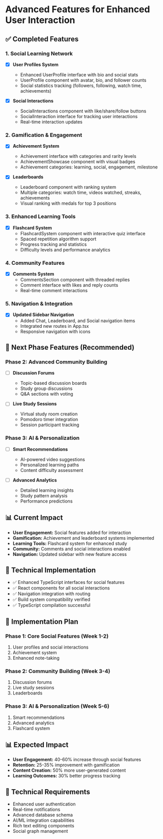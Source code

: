 # Advanced Features for Enhanced User Interaction

## ✅ **Completed Features**

### 1. **Social Learning Network**
- [x] **User Profiles System**
  - Enhanced UserProfile interface with bio and social stats
  - UserProfile component with avatar, bio, and follower counts
  - Social statistics tracking (followers, following, watch time, achievements)

- [x] **Social Interactions**
  - SocialInteractions component with like/share/follow buttons
  - SocialInteraction interface for tracking user interactions
  - Real-time interaction updates

### 2. **Gamification & Engagement**
- [x] **Achievement System**
  - Achievement interface with categories and rarity levels
  - AchievementShowcase component with visual badges
  - Achievement categories: learning, social, engagement, milestone

- [x] **Leaderboards**
  - Leaderboard component with ranking system
  - Multiple categories: watch time, videos watched, streaks, achievements
  - Visual ranking with medals for top 3 positions

### 3. **Enhanced Learning Tools**
- [x] **Flashcard System**
  - FlashcardSystem component with interactive quiz interface
  - Spaced repetition algorithm support
  - Progress tracking and statistics
  - Difficulty levels and performance analytics

### 4. **Community Features**
- [x] **Comments System**
  - CommentsSection component with threaded replies
  - Comment interface with likes and reply counts
  - Real-time comment interactions

### 5. **Navigation & Integration**
- [x] **Updated Sidebar Navigation**
  - Added Chat, Leaderboard, and Social navigation items
  - Integrated new routes in App.tsx
  - Responsive navigation with icons

## 🚀 **Next Phase Features (Recommended)**

### Phase 2: Advanced Community Building
- [ ] **Discussion Forums**
  - Topic-based discussion boards
  - Study group discussions
  - Q&A sections with voting

- [ ] **Live Study Sessions**
  - Virtual study room creation
  - Pomodoro timer integration
  - Session participant tracking

### Phase 3: AI & Personalization
- [ ] **Smart Recommendations**
  - AI-powered video suggestions
  - Personalized learning paths
  - Content difficulty assessment

- [ ] **Advanced Analytics**
  - Detailed learning insights
  - Study pattern analysis
  - Performance predictions

## 📊 **Current Impact**
- **User Engagement:** Social features added for interaction
- **Gamification:** Achievement and leaderboard systems implemented
- **Learning Tools:** Flashcard system for enhanced study
- **Community:** Comments and social interactions enabled
- **Navigation:** Updated sidebar with new feature access

## 🔧 **Technical Implementation**
- ✅ Enhanced TypeScript interfaces for social features
- ✅ React components for all social interactions
- ✅ Navigation integration with routing
- ✅ Build system compatibility verified
- ✅ TypeScript compilation successful

## 🚀 **Implementation Plan**

### Phase 1: Core Social Features (Week 1-2)
1. User profiles and social interactions
2. Achievement system
3. Enhanced note-taking

### Phase 2: Community Building (Week 3-4)
1. Discussion forums
2. Live study sessions
3. Leaderboards

### Phase 3: AI & Personalization (Week 5-6)
1. Smart recommendations
2. Advanced analytics
3. Flashcard system

## 📊 **Expected Impact**
- **User Engagement:** 40-60% increase through social features
- **Retention:** 25-35% improvement with gamification
- **Content Creation:** 50% more user-generated content
- **Learning Outcomes:** 30% better progress tracking

## 🔧 **Technical Requirements**
- Enhanced user authentication
- Real-time notifications
- Advanced database schema
- AI/ML integration capabilities
- Rich text editing components
- Social graph management
